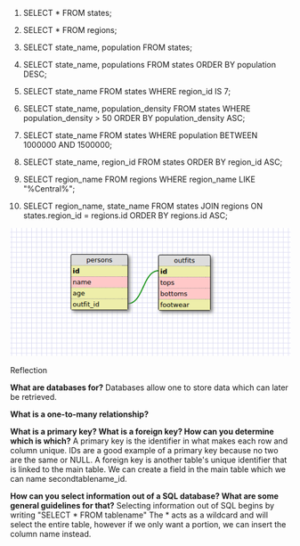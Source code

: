 1. 	SELECT * FROM states;

2. 	SELECT * FROM regions;

3. 	SELECT state_name, population FROM states;

4. 	SELECT state_name, populations FROM states
	ORDER BY population DESC;

5.	SELECT state_name FROM states
	WHERE region_id IS 7;

6.	SELECT state_name, population_density FROM states
	WHERE population_density > 50
	ORDER BY population_density ASC;

7.	SELECT state_name FROM states
	WHERE population
	BETWEEN 1000000 AND 1500000;

8. 	SELECT state_name, region_id FROM states
	ORDER BY region_id ASC;

9.	SELECT region_name FROM regions
	WHERE region_name LIKE "%Central%";

10.	SELECT region_name, state_name FROM states 
	JOIN regions 
	ON states.region_id = regions.id 
	ORDER BY regions.id ASC;


![persons and outfits](https://github.com/Awilda/phase-0/blob/master/week-8/database-intro/persons_outfits_schema.png)


Reflection

**What are databases for?**
Databases allow one to store data which can later be retrieved.

**What is a one-to-many relationship?**


**What is a primary key? What is a foreign key? How can you determine which is which?**
A primary key is the identifier in what makes each row and column unique. IDs are a good example of a primary key because no two are the same or NULL. A foreign key is another table's unique identifier that is linked to the main table. We can create a field in the main table which we can name secondtablename_id.


**How can you select information out of a SQL database? What are some general guidelines for that?**
Selecting information out of SQL begins by writing "SELECT * FROM tablename" The * acts as a wildcard and will select the entire table, however if we only want a portion, we can insert the column name instead.

